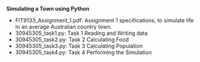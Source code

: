 **Simulating a Town using Python**

- FIT9133_Assignment_1.pdf: Assignment 1 specifications, to simulate life in an average Australian country town. 
- 30945305_task1.py: Task 1 Reading and Writing data 
- 30945305_task2.py: Task 2 Calculating Food 
- 30945305_task3.py: Task 3 Calculating Population 
- 30945305_task4.py: Task 4 Performing the Simulation
